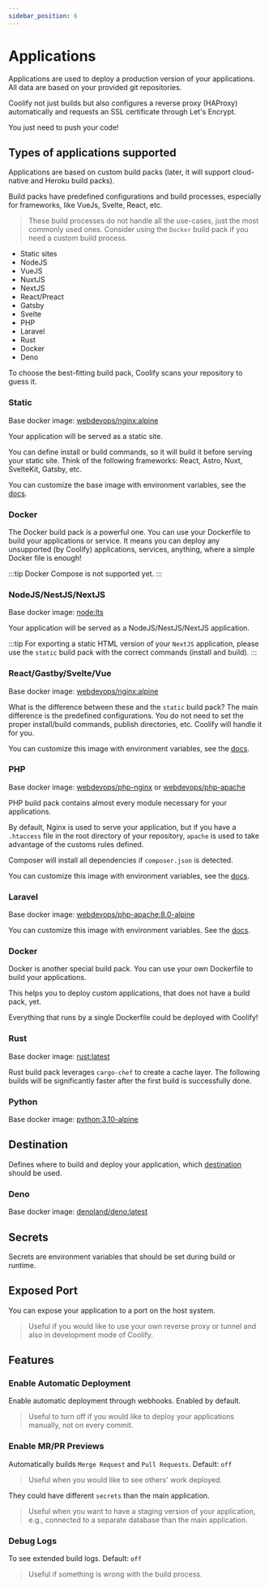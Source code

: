 ```yaml
---
sidebar_position: 6
---
```


# Applications

Applications are used to deploy a production version of your applications. All data are based on your provided git repositories.

Coolify not just builds but also configures a reverse proxy (HAProxy) automatically and requests an SSL certificate through Let's Encrypt. 

You just need to push your code!

## Types of applications supported
Applications are based on custom build packs (later, it will support cloud-native and Heroku build packs).

Build packs have predefined configurations and build processes, especially for frameworks, like VueJs, Svelte, React, etc.

> These build processes do not handle all the use-cases, just the most commonly used ones. Consider using the `Docker` build pack if you need a custom build process.

- Static sites
- NodeJS
- VueJS
- NuxtJS
- NextJS
- React/Preact
- Gatsby
- Svelte
- PHP
- Laravel
- Rust
- Docker
- Deno

To choose the best-fitting build pack, Coolify scans your repository to guess it.

### Static 
Base docker image: [webdevops/nginx:alpine](https://hub.docker.com/r/webdevops/nginx)

Your application will be served as a static site. 

You can define install or build commands, so it will build it before serving your static site. Think of the following frameworks: React, Astro, Nuxt, SvelteKit, Gatsby, etc.

You can customize the base image with environment variables, see the [docs](https://dockerfile.readthedocs.io/en/latest/content/DockerImages/dockerfiles/nginx.html).

### Docker
The Docker build pack is a powerful one. You can use your Dockerfile to build your applications or service. It means you can deploy any unsupported (by Coolify) applications, services, anything, where a simple Docker file is enough!

:::tip
    Docker Compose is not supported yet.
:::
 
### NodeJS/NestJS/NextJS
Base docker image: [node:lts](https://hub.docker.com/_/node)

Your application will be served as a NodeJS/NestJS/NextJS application.

:::tip 
 For exporting a static HTML version of your `NextJS` application, please use the `static` build pack with the correct commands (install and build).
:::

### React/Gastby/Svelte/Vue
Base docker image: [webdevops/nginx:alpine](https://hub.docker.com/r/webdevops/nginx)

What is the difference between these and the `static` build pack? The main difference is the predefined configurations. You do not need to set the proper install/build commands, publish directories, etc. Coolify will handle it for you.

You can customize this image with environment variables, see the [docs](https://dockerfile.readthedocs.io/en/latest/content/DockerImages/dockerfiles/nginx.html).

### PHP
Base docker image: [webdevops/php-nginx](https://hub.docker.com/r/webdevops/php-nginx/) or [webdevops/php-apache](https://hub.docker.com/r/webdevops/php-nginx/)

PHP build pack contains almost every module necessary for your applications.

By default, Nginx is used to serve your application, but if you have a `.htaccess` file in the root directory of your repository, `apache` is used to take advantage of the customs rules defined.

Composer will install all dependencies if `composer.json` is detected.

You can customize this image with environment variables, see the [docs](https://dockerfile.readthedocs.io/en/latest/content/DockerImages/dockerfiles/php-nginx.html).

### Laravel
Base docker image: [webdevops/php-apache:8.0-alpine](https://hub.docker.com/r/webdevops/php-apache/)

You can customize this image with environment variables. See the [docs](https://dockerfile.readthedocs.io/en/latest/content/DockerImages/dockerfiles/php-apache.html).

### Docker
Docker is another special build pack. You can use your own Dockerfile to build your applications. 

This helps you to deploy custom applications, that does not have a build pack, yet.

Everything that runs by a single Dockerfile could be deployed with Coolify!

### Rust
Base docker image: [rust:latest](https://hub.docker.com/_/rust)

Rust build pack leverages `cargo-chef` to create a cache layer. The following builds will be significantly faster after the first build is successfully done.

### Python
Base docker image: [python:3.10-alpine](https://hub.docker.com/_/python)

## Destination
Defines where to build and deploy your application, which [destination](./destinations.md) should be used.

### Deno
Base docker image: [denoland/deno:latest](https://registry.hub.docker.com/r/denoland/deno)

## Secrets
Secrets are environment variables that should be set during build or runtime.

## Exposed Port
You can expose your application to a port on the host system.

> Useful if you would like to use your own reverse proxy or tunnel and also in development mode of Coolify. 

## Features

### Enable Automatic Deployment
Enable automatic deployment through webhooks. Enabled by default.
> Useful to turn off if you would like to deploy your applications manually, not on every commit.

### Enable MR/PR Previews
Automatically builds `Merge Request` and `Pull Requests`. Default: `off`
> Useful when you would like to see others' work deployed.

They could have different `secrets` than the main application.
> Useful when you want to have a staging version of your application, e.g., connected to a separate database than the main application.

### Debug Logs
To see extended build logs. Default: `off`
> Useful if something is wrong with the build process.